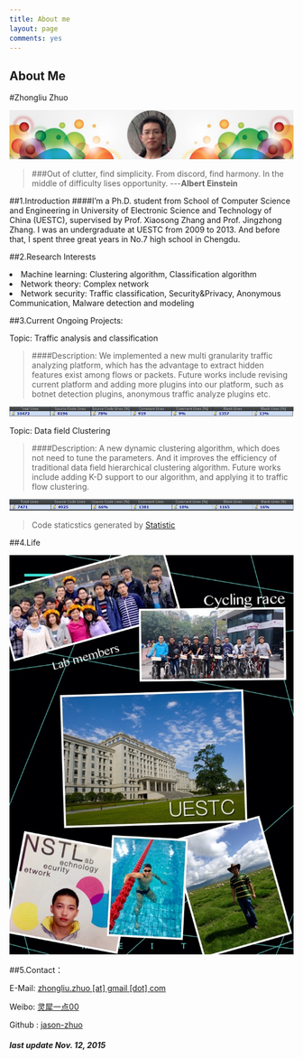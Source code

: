 ```yaml
---
title: About me
layout: page
comments: yes
---
```



<h2 class="archive-title">About Me</h2>

<article class="page"> 
  <div class="post-content">
  <div class="entry">
#Zhongliu Zhuo

![image](/assets/images/banner.png)

>###Out of clutter, find simplicity. From discord, find harmony. In the middle of difficulty lises opportunity.  ---**Albert Einstein**



##1.Introduction
####I’m a Ph.D. student from School of Computer Science and Engineering in University of Electronic Science and Technology of China (UESTC), supervised by Prof. Xiaosong Zhang and Prof. Jingzhong Zhang. I was an undergraduate at UESTC from 2009 to 2013. And before that, I spent three great years in No.7 high school in Chengdu.


##2.Research Interests 
<li>Machine learning: Clustering algorithm, Classification algorithm</li>
<li>Network theory: Complex network </li>
<li>Network security: Traffic classification, Security&Privacy, Anonymous Communication, Malware detection and modeling</li>

##3.Current Ongoing Projects:

Topic: Traffic analysis and classification 


>####Description: We implemented a new multi granularity traffic analyzing platform, which has the advantage to extract hidden features exist among flows or packets. Future works include revising current platform and adding more plugins into our platform, such as botnet detection plugins, anonymous traffic analyze plugins etc.  


![image](/assets/images/loc.png)



Topic: Data field Clustering

>####Description: A new dynamic clustering algorithm, which does not need to tune the parameters. And it improves the efficiency of traditional data field hierarchical clustering algorithm. Future works include adding K-D support to our algorithm, and applying it to traffic flow clustering.  



![image](/assets/images/loc2.png)
>Code staticstics generated by [Statistic](https://plugins.jetbrains.com/plugin/?idea&id=4509)

##4.Life 

![image](/assets/images/mylife.png)



##5.Contact：        

E-Mail: [zhongliu.zhuo [at] gmail [dot] com](mailto:jason_zhuo@iclould.com)   
  
Weibo: [灵犀一点00](http://weibo.com/zhongliuzhuo316/)

Github : [jason-zhuo](https://github.com/jason-zhuo) 


##### last update Nov. 12, 2015 

 </div>
<footer>
	<div class="clearfix"></div>
</footer>
  </div>
</article>





